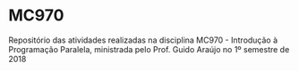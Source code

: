 # MC970
Repositório das atividades realizadas na disciplina MC970 - Introdução à Programação Paralela, ministrada pelo Prof. Guido Araújo no 1º semestre de 2018
